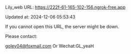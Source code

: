 Lily_web URL: https://222f-61-165-102-156.ngrok-free.app

Updated at: 2024-12-06 05:53:43

If you cannot open this URL, the server might be down.

Please contact: 

goley04@foxmail.com Or Wechat:GL_yeaH